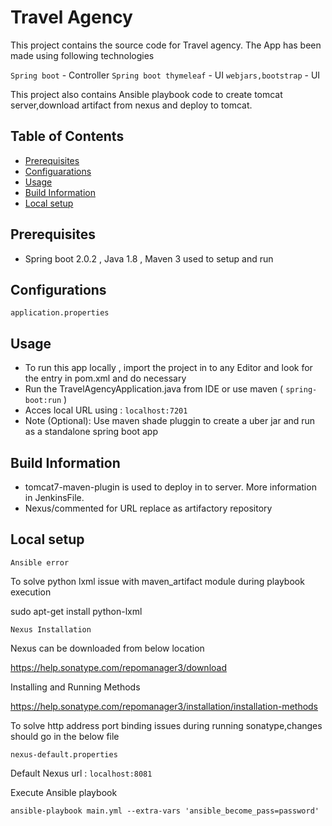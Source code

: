 # Travel Agency

This project contains the source code for Travel agency. The App has been made using following technologies

`Spring boot` -  Controller
`Spring boot thymeleaf` -  UI
`webjars,bootstrap` - UI

This project also contains Ansible playbook code to create tomcat server,download artifact from nexus and deploy to tomcat.

## Table of Contents

* [Prerequisites](#prerequisites)
* [Configuarations](#configuarations)
* [Usage](#usage)
* [Build Information](#build-information)
* [Local setup](#local-setup)


## Prerequisites

* Spring boot 2.0.2 , Java 1.8 , Maven 3 used to setup and run


## Configurations

 ``` application.properties ```


## Usage

* To run this app locally , import the project in to any Editor and look for the <!--comment this when running in local--> entry in pom.xml and do necessary
* Run the TravelAgencyApplication.java from IDE or use maven ( ```spring-boot:run``` )
* Acces local URL using : ``localhost:7201``
* Note (Optional):  Use maven shade pluggin to create a uber jar and run as a standalone spring boot app   

## Build Information

* tomcat7-maven-plugin is used to deploy in to server. More information in JenkinsFile.
* Nexus/commented for URL replace as artifactory repository

## Local setup

```Ansible error ```

To solve python lxml issue with maven_artifact module during playbook execution

sudo apt-get install python-lxml

``` Nexus Installation ```

Nexus can be downloaded from below location

https://help.sonatype.com/repomanager3/download

Installing and Running Methods

https://help.sonatype.com/repomanager3/installation/installation-methods

To solve http address port binding issues during running sonatype,changes should go in the below file

`nexus-default.properties`

Default Nexus url : `localhost:8081`

Execute Ansible playbook 

`ansible-playbook main.yml --extra-vars 'ansible_become_pass=password'`

	
